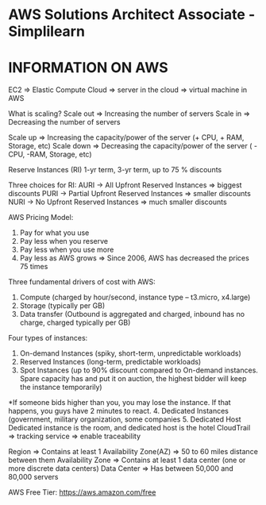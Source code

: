 # AWS Solutions Architect Associate - Simplilearn

<h1>INFORMATION ON AWS</h1>

EC2 => Elastic Compute Cloud => server in the cloud => virtual machine in AWS

What is scaling?
Scale out => Increasing the number of servers
Scale in => Decreasing the number of servers

Scale up => Increasing the capacity/power of the server (+ CPU, + RAM, Storage, etc)
Scale down  => Decreasing the capacity/power of the server ( - CPU,  -RAM, Storage, etc)


Reserve Instances (RI)
1-yr term, 3-yr term, up to 75 % discounts

Three choices for RI:
AURI -> All Upfront Reserved Instances => biggest discounts
PURI -> Partial Upfront Reserved Instances => smaller discounts
NURI -> No Upfront Reserved Instances => much smaller discounts

AWS Pricing Model:
1.	Pay for what you use
2.	Pay less when you reserve
3.	Pay less when you use more
4.	Pay less as AWS grows => Since 2006, AWS has decreased the prices 75 times

Three fundamental drivers of cost with AWS:
1.	Compute (charged by hour/second, instance type – t3.micro, x4.large)
2.	Storage (typically per GB)
3.	Data transfer (Outbound is aggregated and charged, inbound has no charge, charged typically per GB)




Four types of instances:
1.	On-demand Instances (spiky, short-term, unpredictable workloads)
2.	Reserved Instances (long-term, predictable workloads)
3.	Spot Instances (up to 90% discount compared to On-demand instances. Spare capacity has and put it on auction, the highest bidder will keep the instance temporarily)

*If someone bids higher than you, you may lose the instance. If that happens, you guys have 2 minutes to react. 
4.	Dedicated Instances (government, military organization, some companies
5.	Dedicated Host 
Dedicated instance is the room, and dedicated host is the hotel
CloudTrail => tracking service => enable traceability 

Region => Contains at least 1 Availability Zone(AZ) => 50 to 60 miles distance between them
Availability Zone => Contains at least 1 data center (one or more discrete data centers)
Data Center => Has between 50,000 and 80,000 servers

AWS Free Tier:
https://aws.amazon.com/free

